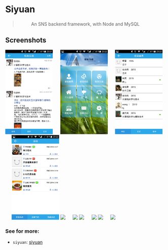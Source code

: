 # Siyuan

> 　　　An SNS backend framework, with Node and MySQL

## Screenshots

<img src="1.jpeg" width="150">
&nbsp;&nbsp;&nbsp;&nbsp;
<img src="2.jpeg" width="150">
&nbsp;&nbsp;&nbsp;&nbsp;
<img src="3.jpeg" width="150">
&nbsp;&nbsp;&nbsp;&nbsp;
<img src="4.jpeg" width="150">

<img src="个人主页.jpg" width="300">
&nbsp;&nbsp;&nbsp;&nbsp;
<img src="地图模块页.jpg" width="300">

<img src="咖啡厅1.jpg" width="300">
&nbsp;&nbsp;&nbsp;&nbsp;
<img src="咖啡厅2.jpg" width="300">

<img src="许愿池.jpg" width="300">
&nbsp;&nbsp;&nbsp;&nbsp;
<img src="图书馆.jpg" width="300">

### See for more:

- `siyuan`: [siyuan](https://github.com/node-fun/siyuan)
